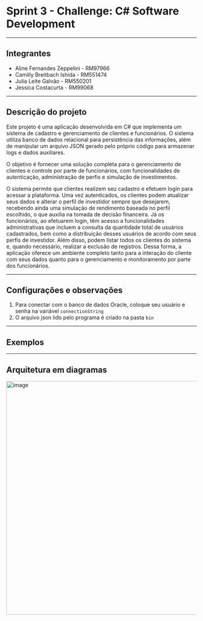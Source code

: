 # Sprint 3 - Challenge: C# Software Development

---
## Integrantes

- Aline Fernandes Zeppelini - RM97966
- Camilly Breitbach Ishida - RM551474
- Julia Leite Galvão - RM550201
- Jessica Costacurta - RM99068

---
## Descrição do projeto

Este projeto é uma aplicação desenvolvida em C# que implementa um sistema de cadastro e gerenciamento de clientes e funcionários. O sistema utiliza banco de dados relacional para persistência das informações, além de manipular um arquivo JSON gerado pelo próprio código para armazenar logs e dados auxiliares.

O objetivo é fornecer uma solução completa para o gerenciamento de clientes e controle por parte de funcionários, com funcionalidades de autenticação, administração de perfis e simulação de investimentos.

O sistema permite que clientes realizem seu cadastro e efetuem login para acessar a plataforma. Uma vez autenticados, os clientes podem atualizar seus dados e alterar o perfil de investidor sempre que desejarem, recebendo ainda uma simulação de rendimento baseada no perfil escolhido, o que auxilia na tomada de decisão financeira. Já os funcionários, ao efetuarem login, têm acesso a funcionalidades administrativas que incluem a consulta da quantidade total de usuários cadastrados, bem como a distribuição desses usuários de acordo com seus perfis de investidor. Além disso, podem listar todos os clientes do sistema e, quando necessário, realizar a exclusão de registros. Dessa forma, a aplicação oferece um ambiente completo tanto para a interação do cliente com seus dados quanto para o gerenciamento e monitoramento por parte dos funcionários.

---
## Configurações e observações

1. Para conectar com o banco de dados Oracle, coloque seu usuário e senha na variável `connectionString`
2. O arquivo json lido pelo programa é criado na pasta `bin`

---
## Exemplos


---
## Arquitetura em diagramas

<img width="752" height="619" alt="image" src="https://github.com/user-attachments/assets/2e52837f-e553-4f7a-bc4d-3bc7115ff79f" />

